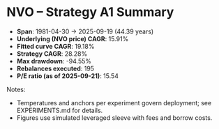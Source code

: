 # NVO – Strategy A1 Summary

- **Span**: 1981-04-30 → 2025-09-19 (44.39 years)
- **Underlying (NVO price) CAGR**: 15.91%
- **Fitted curve CAGR**: 19.18%
- **Strategy CAGR**: 28.28%
- **Max drawdown**: -94.55%
- **Rebalances executed**: 195
- **P/E ratio (as of 2025-09-21)**: 15.54

Notes:

- Temperatures and anchors per experiment govern deployment; see EXPERIMENTS.md for details.
- Figures use simulated leveraged sleeve with fees and borrow costs.

